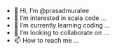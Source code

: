 - 👋 Hi, I’m @prasadmuralee
- 👀 I’m interested in scala code ...
- 🌱 I’m currently learning coding ...
- 💞️ I’m looking to collaborate on ...
- 📫 How to reach me ...

<!---
prasadmuralee/prasadmuralee is a ✨ special ✨ repository because its `README.md` (this file) appears on your GitHub profile.
You can click the Preview link to take a look at your changes.
--->
